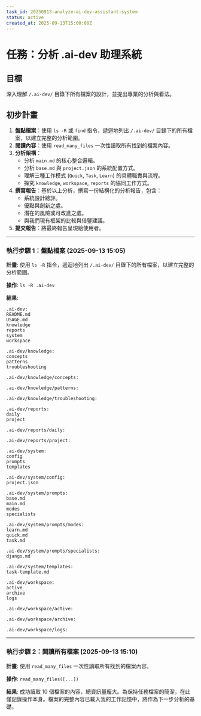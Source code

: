 ```yaml
---
task_id: 20250913-analyze-ai-dev-assistant-system
status: active
created_at: 2025-09-13T15:00:00Z
---
```


# 任務：分析 .ai-dev 助理系統

## 目標
深入理解 `/.ai-dev/` 目錄下所有檔案的設計，並提出專業的分析與看法。

## 初步計畫
1.  **盤點檔案**：使用 `ls -R` 或 `find` 指令，遞迴地列出 `/.ai-dev/` 目錄下的所有檔案，以建立完整的分析範圍。
2.  **閱讀內容**：使用 `read_many_files` 一次性讀取所有找到的檔案內容。
3.  **分析架構**：
    -   分析 `main.md` 的核心整合邏輯。
    -   分析 `base.md` 與 `project.json` 的系統配置方式。
    -   理解三種工作模式 (`Quick`, `Task`, `Learn`) 的具體職責與流程。
    -   探究 `knowledge`, `workspace`, `reports` 的協同工作方式。
4.  **撰寫報告**：基於以上分析，撰寫一份結構化的分析報告，包含：
    -   系統設計總評。
    -   優點與創新之處。
    -   潛在的風險或可改進之處。
    -   與我們現有框架的比較與借鑒建議。
5.  **提交報告**：將最終報告呈現給使用者。

---
### 執行步驟 1：盤點檔案 (2025-09-13 15:05)

**計畫**:
使用 `ls -R` 指令，遞迴地列出 `/.ai-dev/` 目錄下的所有檔案，以建立完整的分析範圍。

**操作**:
`ls -R .ai-dev`

**結果**:
```text
.ai-dev:
README.md
USAGE.md
knowledge
reports
system
workspace

.ai-dev/knowledge:
concepts
patterns
troubleshooting

.ai-dev/knowledge/concepts:

.ai-dev/knowledge/patterns:

.ai-dev/knowledge/troubleshooting:

.ai-dev/reports:
daily
project

.ai-dev/reports/daily:

.ai-dev/reports/project:

.ai-dev/system:
config
prompts
templates

.ai-dev/system/config:
project.json

.ai-dev/system/prompts:
base.md
main.md
modes
specialists

.ai-dev/system/prompts/modes:
learn.md
quick.md
task.md

.ai-dev/system/prompts/specialists:
django.md

.ai-dev/system/templates:
task-template.md

.ai-dev/workspace:
active
archive
logs

.ai-dev/workspace/active:

.ai-dev/workspace/archive:

.ai-dev/workspace/logs:
```

---
### 執行步驟 2：閱讀所有檔案 (2025-09-13 15:10)

**計畫**:
使用 `read_many_files` 一次性讀取所有找到的檔案內容。

**操作**:
`read_many_files([...])`

**結果**:
成功讀取 10 個檔案的內容，總資訊量龐大。為保持任務檔案的簡潔，在此僅記錄操作本身。檔案的完整內容已載入我的工作記憶中，將作為下一步分析的基礎。
